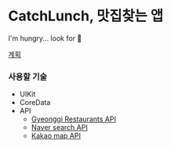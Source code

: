 # CatchLunch, 맛집찾는 앱
I'm hungry... look for 🍚

[계획](https://www.notion.so/soo941226/CatchLunch-4614ba8f91844695b8cb80124b234138)

### 사용할 기술

- UIKit
- CoreData
- API
  - [Gyeonggi Restaurants API](https://data.gg.go.kr/portal/data/service/selectServicePage.do?page=2&rows=10&sortColumn=&sortDirection=&infId=6T98794V0223GQQ9O1P42464027&infSeq=1&order=&loc=&searchWord=%EB%A7%9B%EC%A7%91&srvCd=A&RESTRT_NM=&REFINE_ROADNM_ADDR=)
  - [Naver search API](https://developers.naver.com/docs/search/image/)
  - [Kakao map API](https://apis.map.kakao.com/ios/)
